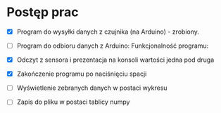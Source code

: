 # Postęp prac 

- [x] Program do wysyłki danych z czujnika (na Arduino) - zrobiony. 
- [ ] Program do odbioru danych z Arduino:
Funkcjonalność programu:
- [x] Odczyt z sensora i prezentacja na konsoli wartości jedna pod druga
- [x] Zakończenie programu po naciśnięciu spacji
- [ ] Wyświetlenie zebranych danych w postaci wykresu
- [ ] Zapis do pliku w postaci tablicy numpy


 

